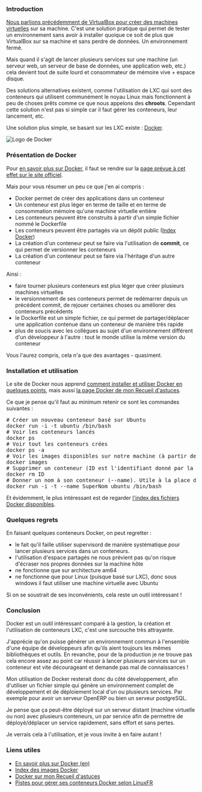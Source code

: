 ### Introduction

[Nous parlions précédemment de VirtualBox pour créer des machines virtuelles](${BLOG_URL}/article/serveur_de_machines_virtuelles_avec_virtualbox.html "Lire l'article Serveur de machines virtuelles avec VirtualBox") sur sa machine. C'est une solution pratique qui permet de tester un environnement sans avoir à installer quoique ce soit de plus que VirtualBox sur sa machine et sans perdre de données. Un environnement fermé.

Mais quand il s'agit de lancer plusieurs services sur une machine (un serveur web, un serveur de base de données, une application web, etc.) cela devient tout de suite lourd et consommateur de mémoire vive + espace disque.

Des solutions alternatives existent, comme l'utilisation de LXC qui sont des conteneurs qui utilisent communément le noyau Linux mais fonctionnent à peu de choses prêts comme ce que nous appelons des **chroots**. Cependant cette solution n'est pas si simple car il faut gérer les conteneurs, leur lancement, etc.

Une solution plus simple, se basant sur les LXC existe : [Docker](http://docker.io "Visiter la page officielle de Docker.").

![Logo de Docker](${BLOG_URL}/images/logos/docker.png "Logo du projet Docker")

### Présentation de Docker

Pour [en savoir plus sur Docker](https://www.docker.io/learn_more/ "Leanr more about Docker"), il faut se rendre sur la [page prévue à cet effet sur le site officiel](https://www.docker.io/learn_more/ "Learn more about Docker").

Mais pour vous résumer un peu ce que j'en ai compris : 

  * Docker permet de créer des applications dans un conteneur
  * Un conteneur est plus léger en terme de taille et en terme de consommation mémoire qu'une machine virtuelle entière
  * Les conteneurs peuvent être construits à partir d'un simple fichier nommé le Dockerfile
  * Les conteneurs peuvent être partagés via un dépôt public ([Index Docker](http://index.docker.io "Trouver un docker particulier"))
  * La création d'un conteneur peut se faire via l'utilisation de **commit**, ce qui permet de versionner les conteneurs
  * La création d'un conteneur peut se faire via l'héritage d'un autre conteneur

Ainsi : 

  * faire tourner plusieurs conteneurs est plus léger que créer plusieurs machines virtuelles
  * le versionnement de ses conteneurs permet de redémarrer depuis un précédent commit, de rejouer certaines choses ou améliorer des conteneurs précédents
  * le Dockerfile est un simple fichier, ce qui permet de partager/déplacer une application contenue dans un conteneur de manière très rapide
  * plus de soucis avec les collègues au sujet d'un environnement différent d'un développeur à l'autre : tout le monde utilise la même version du conteneur

Vous l'aurez compris, cela n'a que des avantages - quasiment.

### Installation et utilisation

Le site de Docker nous apprend [comment installer et utiliser Docker en quelques points](https://www.docker.io/gettingstarted/ "Getting started on Docker"), mais aussi [la page Docker de mon Recueil d'astuces](https://olivier.dossmann.net/wiki/configurations/docker/index "Apprendre à installer et utiliser Docker sur Debian AMD64").

Ce que je pense qu'il faut au minimum retenir ce sont les commandes suivantes : 

<pre name="code" class="bash">
# Créer un nouveau conteneur basé sur Ubuntu
docker run -i -t ubuntu /bin/bash
# Voir les conteneurs lancés
docker ps
# Voir tout les conteneurs crées
docker ps -a
# Voir les images disponibles sur notre machine (à partir desquelles créer de nouveaux conteneurs)
docker images
# Supprimer un conteneur (ID est l'identifiant donné par la commande docker ps -a)
docker rm ID
# Donner un nom à son conteneur (--name). Utile à la place d'utiliser un ID
docker run -i -t --name SuperNom ubuntu /bin/bash
</pre>

Et évidemment, le plus intéressant est de regarder [l'index des fichiers Docker disponibles](http://index.docker.io "Découvrir de nouveaux fichiers Docker").

### Quelques regrets

En faisant quelques conteneurs Docker, on peut regretter : 

  * le fait qu'il faille utiliser supervisord de manière systématique pour lancer plusieurs services dans un conteneurs.
  * l'utilisation d'espace partagés ne nous prévient pas qu'on risque d'écraser nos propres données sur la machine hôte
  * ne fonctionne que sur architecture am64
  * ne fonctionne que pour Linux (puisque basé sur LXC), donc sous windows il faut utiliser une machine virtuelle avec Ubuntu

Si on se soustrait de ses inconvénients, cela reste un outil intéressant !

### Conclusion

Docker est un outil intéressant comparé à la gestion, la création et l'utilisation de conteneurs LXC, c'est une surcouche très attrayante.

J'apprécie qu'on puisse générer un environnement commun à l'ensemble d'une équipe de développeurs afin qu'ils aient toujours les mêmes bibliothèques et outils. En revanche, pour de la production je ne trouve pas cela encore assez au point car réussir à lancer plusieurs services sur un conteneur est vite décourageant et demande pas mal de connaissances !

Mon utilisation de Docker resterait donc du côté développement, afin d'utiliser un fichier simple qui génère un environnement complet de développement et de déploiement local d'un ou plusieurs services. Par exemple pour avoir un serveur OpenERP ou bien un serveur postgreSQL.

Je pense que ça peut-être déployé sur un serveur distant (machine virtuelle ou non) avec plusieurs conteneurs, un par service afin de permettre de déployé/déplacer un service rapidement, sans effort et sans pertes.

Je verrais cela à l'utilisation, et je vous invite à en faire autant !

### Liens utiles

  * [En savoir plus sur Docker (en)](https://www.docker.io/learn_more/ "Learn more about Docker")
  * [Index des images Docker](https://index.docker.io/ "Se rendre sur le site officiel des images Docker")
  * [Docker sur mon Recueil d'astuces](https://olivier.dossmann.net/wiki/configurations/docker/index "En savoir plus sur Docker")
  * [Pistes pour gérer ses conteneurs Docker selon LinuxFR](http://linuxfr.org/news/logiciels-pour-survivre-avec-docker "Découvrir des logiciels permettant de gérer ses conteneurs Docker selon LinuxFR")
